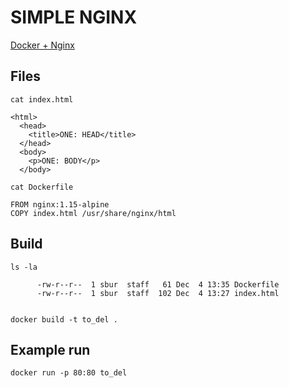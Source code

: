 # SIMPLE NGINX

[Docker + Nginx](https://docs.docker.com/samples/library/nginx/)

## Files

```
cat index.html

<html>
  <head>
    <title>ONE: HEAD</title>
  </head>
  <body>
    <p>ONE: BODY</p>
  </body>
```


```
cat Dockerfile

FROM nginx:1.15-alpine
COPY index.html /usr/share/nginx/html
```

## Build

```
ls -la 

      -rw-r--r--  1 sbur  staff   61 Dec  4 13:35 Dockerfile
      -rw-r--r--  1 sbur  staff  102 Dec  4 13:27 index.html
      
      
docker build -t to_del .
```

## Example run

```
docker run -p 80:80 to_del
```




























